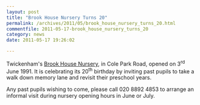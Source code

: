 ```yaml
---
layout: post
title: "Brook House Nursery Turns 20"
permalink: /archives/2011/05/brook_house_nursery_turns_20.html
commentfile: 2011-05-17-brook_house_nursery_turns_20
category: news
date: 2011-05-17 19:26:02

---
```


Twickenham's [Brook House Nursery](/directory/school/201105191120), in Cole Park Road, opened on 3<sup>rd</sup> June 1991. It is celebrating its 20<sup>th</sup> birthday by inviting past pupils to take a walk down memory lane and revisit their preschool years.

Any past pupils wishing to come, please call 020 8892 4853 to arrange an informal visit during nursery opening hours in June or July.
